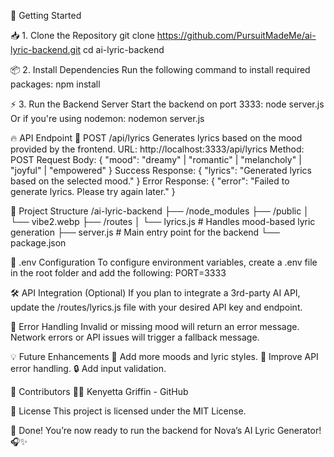 🚀 Getting Started

📥 1. Clone the Repository
git clone https://github.com/PursuitMadeMe/ai-lyric-backend.git
cd ai-lyric-backend

📦 2. Install Dependencies
Run the following command to install required packages:
npm install

⚡️ 3. Run the Backend Server
Start the backend on port 3333:
node server.js
Or if you're using nodemon:
nodemon server.js

🔥 API Endpoint
🎵 POST /api/lyrics
Generates lyrics based on the mood provided by the frontend.
URL: http://localhost:3333/api/lyrics
Method: POST
Request Body:
{
  "mood": "dreamy" | "romantic" | "melancholy" | "joyful" | "empowered"
}
Success Response:
{
  "lyrics": "Generated lyrics based on the selected mood."
}
Error Response:
{
  "error": "Failed to generate lyrics. Please try again later."
}

📂 Project Structure
/ai-lyric-backend
├── /node_modules
├── /public
│   └── vibe2.webp
├── /routes
│   └── lyrics.js        # Handles mood-based lyric generation
├── server.js            # Main entry point for the backend
└── package.json

📝 .env Configuration
To configure environment variables, create a .env file in the root folder and add the following:
PORT=3333

🛠️ API Integration (Optional)
If you plan to integrate a 3rd-party AI API, update the /routes/lyrics.js file with your desired API key and endpoint.

🚨 Error Handling
Invalid or missing mood will return an error message.
Network errors or API issues will trigger a fallback message.

💡 Future Enhancements
🎤 Add more moods and lyric styles.
🎵 Improve API error handling.
🔒 Add input validation.

📣 Contributors
👩‍💻 Kenyetta Griffin - GitHub

📄 License
This project is licensed under the MIT License.

🎉 Done!
You’re now ready to run the backend for Nova’s AI Lyric Generator! 🎧✨